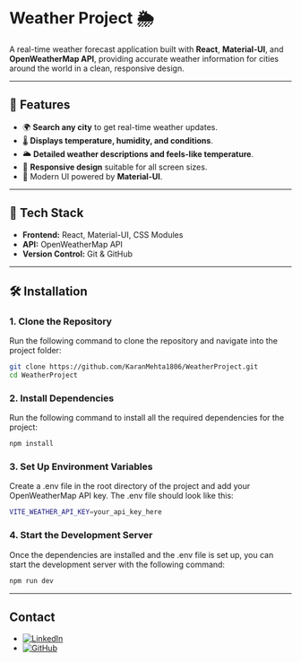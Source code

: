 # Weather Project 🌦️

A real-time weather forecast application built with **React**, **Material-UI**, and **OpenWeatherMap API**, providing accurate weather information for cities around the world in a clean, responsive design.

---

## 🌟 Features

- 🌍 **Search any city** to get real-time weather updates.
- 🌡️ **Displays temperature, humidity, and conditions**.
- 🌥️ **Detailed weather descriptions and feels-like temperature**.
- 📱 **Responsive design** suitable for all screen sizes.
- 🎨 Modern UI powered by **Material-UI**.

---

## 🚀 Tech Stack

- **Frontend:** React, Material-UI, CSS Modules
- **API:** OpenWeatherMap API
- **Version Control:** Git & GitHub

---

## 🛠️ Installation

### 1. Clone the Repository
Run the following command to clone the repository and navigate into the project folder:

```bash
git clone https://github.com/KaranMehta1806/WeatherProject.git
cd WeatherProject
```

### 2. Install Dependencies
Run the following command to install all the required dependencies for the project:

```bash
npm install
```

### 3. Set Up Environment Variables
Create a .env file in the root directory of the project and add your OpenWeatherMap API key. The .env file should look like this:

```bash
VITE_WEATHER_API_KEY=your_api_key_here
```

### 4. Start the Development Server
Once the dependencies are installed and the .env file is set up, you can start the development server with the following command:

```bash
npm run dev
```

---

## Contact
- [![LinkedIn](https://img.shields.io/badge/LinkedIn-0A66C2?style=flat&logo=linkedin&logoColor=white)](https://www.linkedin.com/in/yourlinkedinprofile)
- [![GitHub](https://img.shields.io/badge/GitHub-181717?style=flat&logo=github&logoColor=white)](https://github.com/KaranMehta1806)







